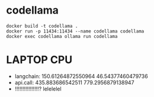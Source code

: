 # codellama
```
docker build -t codellama .
docker run -p 11434:11434 --name codellama codellama
docker exec codellama ollama run codellama
```

# LAPTOP CPU
- langchain: 150.61264872550964 46.54377460479736
- api.call: 435.883686542511 779.2956879138947
- !!!!!!!!!!!!!!!!? lelelelel

